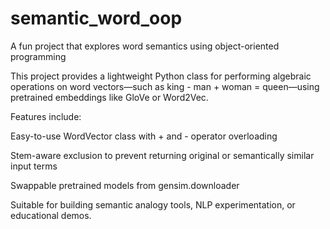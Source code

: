# semantic_word_oop
A fun project that explores word semantics using object-oriented programming

This project provides a lightweight Python class for performing algebraic operations on word vectors—such as king - man + woman = queen—using pretrained embeddings like GloVe or Word2Vec.

Features include:

Easy-to-use WordVector class with + and - operator overloading

Stem-aware exclusion to prevent returning original or semantically similar input terms

Swappable pretrained models from gensim.downloader

Suitable for building semantic analogy tools, NLP experimentation, or educational demos.
